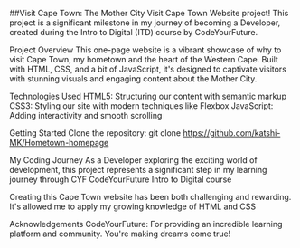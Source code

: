 ##Visit Cape Town: The Mother City
Visit Cape Town Website project! This project is a significant milestone in my journey of becoming a Developer, created during the Intro to Digital (ITD) course by CodeYourFuture.

Project Overview
This one-page website is a vibrant showcase of why to visit Cape Town, my hometown and the heart of the Western Cape. Built with HTML, CSS, and a bit of JavaScript, it's designed to captivate visitors with stunning visuals and engaging content about the Mother City.


Technologies Used
HTML5: Structuring our content with semantic markup
CSS3: Styling our site with modern techniques like Flexbox
JavaScript: Adding interactivity and smooth scrolling

Getting Started
Clone the repository:
git clone https://github.com/katshi-MK/Hometown-homepage

My Coding Journey
As a Developer exploring the exciting world of development, this project represents a significant step in my learning journey through CYF CodeYourFuture Intro to Digital course

Creating this Cape Town website has been both challenging and rewarding. It's allowed me to apply my growing knowledge of HTML and CSS

Acknowledgements
CodeYourFuture: For providing an incredible learning platform and community. You're making dreams come true!
